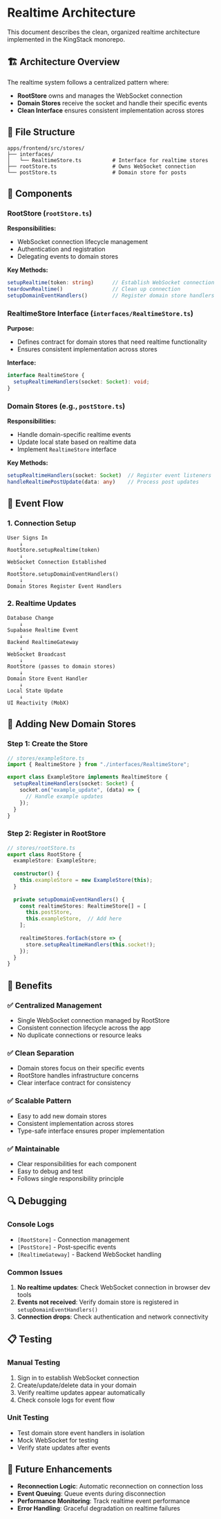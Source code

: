# Realtime Architecture

This document describes the clean, organized realtime architecture implemented in the KingStack monorepo.

## 🏗️ Architecture Overview

The realtime system follows a centralized pattern where:
- **RootStore** owns and manages the WebSocket connection
- **Domain Stores** receive the socket and handle their specific events
- **Clean Interface** ensures consistent implementation across stores

## 📁 File Structure

```
apps/frontend/src/stores/
├── interfaces/
│   └── RealtimeStore.ts          # Interface for realtime stores
├── rootStore.ts                  # Owns WebSocket connection
└── postStore.ts                  # Domain store for posts
```

## 🔧 Components

### RootStore (`rootStore.ts`)

**Responsibilities:**
- WebSocket connection lifecycle management
- Authentication and registration
- Delegating events to domain stores

**Key Methods:**
```typescript
setupRealtime(token: string)      // Establish WebSocket connection
teardownRealtime()                // Clean up connection
setupDomainEventHandlers()        // Register domain store handlers
```

### RealtimeStore Interface (`interfaces/RealtimeStore.ts`)

**Purpose:**
- Defines contract for domain stores that need realtime functionality
- Ensures consistent implementation across stores

**Interface:**
```typescript
interface RealtimeStore {
  setupRealtimeHandlers(socket: Socket): void;
}
```

### Domain Stores (e.g., `postStore.ts`)

**Responsibilities:**
- Handle domain-specific realtime events
- Update local state based on realtime data
- Implement `RealtimeStore` interface

**Key Methods:**
```typescript
setupRealtimeHandlers(socket: Socket)  // Register event listeners
handleRealtimePostUpdate(data: any)    // Process post updates
```

## 🔄 Event Flow

### 1. Connection Setup
```
User Signs In
    ↓
RootStore.setupRealtime(token)
    ↓
WebSocket Connection Established
    ↓
RootStore.setupDomainEventHandlers()
    ↓
Domain Stores Register Event Handlers
```

### 2. Realtime Updates
```
Database Change
    ↓
Supabase Realtime Event
    ↓
Backend RealtimeGateway
    ↓
WebSocket Broadcast
    ↓
RootStore (passes to domain stores)
    ↓
Domain Store Event Handler
    ↓
Local State Update
    ↓
UI Reactivity (MobX)
```

## 🚀 Adding New Domain Stores

### Step 1: Create the Store
```typescript
// stores/exampleStore.ts
import { RealtimeStore } from "./interfaces/RealtimeStore";

export class ExampleStore implements RealtimeStore {
  setupRealtimeHandlers(socket: Socket) {
    socket.on("example_update", (data) => {
      // Handle example updates
    });
  }
}
```

### Step 2: Register in RootStore
```typescript
// stores/rootStore.ts
export class RootStore {
  exampleStore: ExampleStore;
  
  constructor() {
    this.exampleStore = new ExampleStore(this);
  }
  
  private setupDomainEventHandlers() {
    const realtimeStores: RealtimeStore[] = [
      this.postStore,
      this.exampleStore,  // Add here
    ];
    
    realtimeStores.forEach(store => {
      store.setupRealtimeHandlers(this.socket!);
    });
  }
}
```

## 🎯 Benefits

### ✅ **Centralized Management**
- Single WebSocket connection managed by RootStore
- Consistent connection lifecycle across the app
- No duplicate connections or resource leaks

### ✅ **Clean Separation**
- Domain stores focus on their specific events
- RootStore handles infrastructure concerns
- Clear interface contract for consistency

### ✅ **Scalable Pattern**
- Easy to add new domain stores
- Consistent implementation across stores
- Type-safe interface ensures proper implementation

### ✅ **Maintainable**
- Clear responsibilities for each component
- Easy to debug and test
- Follows single responsibility principle

## 🔍 Debugging

### Console Logs
- `[RootStore]` - Connection management
- `[PostStore]` - Post-specific events
- `[RealtimeGateway]` - Backend WebSocket handling

### Common Issues
1. **No realtime updates**: Check WebSocket connection in browser dev tools
2. **Events not received**: Verify domain store is registered in `setupDomainEventHandlers()`
3. **Connection drops**: Check authentication and network connectivity

## 📋 Testing

### Manual Testing
1. Sign in to establish WebSocket connection
2. Create/update/delete data in your domain
3. Verify realtime updates appear automatically
4. Check console logs for event flow

### Unit Testing
- Test domain store event handlers in isolation
- Mock WebSocket for testing
- Verify state updates after events

## 🔮 Future Enhancements

- **Reconnection Logic**: Automatic reconnection on connection loss
- **Event Queuing**: Queue events during disconnection
- **Performance Monitoring**: Track realtime event performance
- **Error Handling**: Graceful degradation on realtime failures

